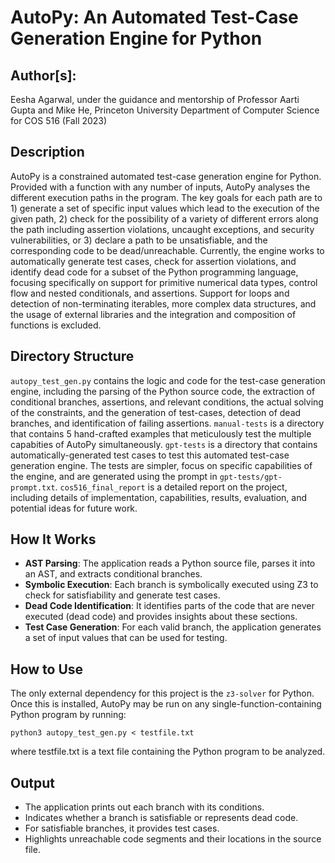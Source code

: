 # AutoPy: An Automated Test-Case Generation Engine for Python

## Author[s]: 
Eesha Agarwal, under the guidance and mentorship of Professor Aarti Gupta and Mike He, Princeton University Department of Computer Science for COS 516 (Fall 2023)

## Description
AutoPy is a constrained automated test-case generation engine for Python. Provided with a function with any number of inputs, AutoPy analyses the different execution paths in the program. The key goals for each path are to 1) generate a set of specific input values which lead to the execution of the given path, 2) check for the possibility of a variety of different errors along the path including assertion violations, uncaught exceptions, and security vulnerabilities, or 3) declare a path to be unsatisfiable, and the corresponding code to be dead/unreachable. Currently, the engine works to automatically generate test cases, check for assertion violations, and identify dead code for a subset of the Python programming language, focusing specifically on support for primitive numerical data types, control flow and nested conditionals, and assertions. Support for loops and detection of non-terminating iterables, more complex data structures, and the usage of external libraries and the integration and composition of functions is excluded.

## Directory Structure
`autopy_test_gen.py` contains the logic and code for the test-case generation engine, including the parsing of the Python source code, the extraction of conditional branches, assertions, and relevant conditions, the actual solving of the constraints, and the generation of test-cases, detection of dead branches, and identification of failing assertions.
`manual-tests` is a directory that contains 5 hand-crafted examples that meticulously test the multiple capabities of AutoPy simultaneously.
`gpt-tests` is a directory that contains automatically-generated test cases to test this automated test-case generation engine. The tests are simpler, focus on specific capabilities of the engine, and are generated using the prompt in `gpt-tests/gpt-prompt.txt`.
`cos516_final_report` is a detailed report on the project, including details of implementation, capabilities, results, evaluation, and
potential ideas for future work.

## How It Works
- **AST Parsing**: The application reads a Python source file, parses it into an AST, and extracts conditional branches.
- **Symbolic Execution**: Each branch is symbolically executed using Z3 to check for satisfiability and generate test cases.
- **Dead Code Identification**: It identifies parts of the code that are never executed (dead code) and provides insights about these sections.
- **Test Case Generation**: For each valid branch, the application generates a set of input values that can be used for testing.

## How to Use
The only external dependency for this project is the `z3-solver` for Python. Once this is installed, AutoPy may be run on any single-function-containing Python program by running:

`python3 autopy_test_gen.py < testfile.txt`

where testfile.txt is a text file containing the Python program to be analyzed.

## Output
- The application prints out each branch with its conditions.
- Indicates whether a branch is satisfiable or represents dead code.
- For satisfiable branches, it provides test cases.
- Highlights unreachable code segments and their locations in the source file.

